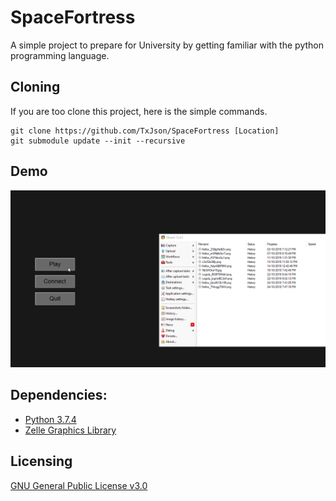 # SpaceFortress

A simple project to prepare for University by getting familiar with the python programming language.

## Cloning
If you are too clone this project, here is the simple commands.
```
git clone https://github.com/TxJson/SpaceFortress [Location]
git submodule update --init --recursive
```

## Demo
![SpaceFortress as of Aug 8th 2019](demo/demo.gif)

## Dependencies:
- [Python 3.7.4](https://www.python.org/downloads/release/python-374/)
- [Zelle Graphics Library](https://mcsp.wartburg.edu/zelle/python/graphics/graphics.pdf)

## Licensing

[GNU General Public License v3.0](https://github.com/TxJson/Spaceshooter/blob/master/LICENSE)
